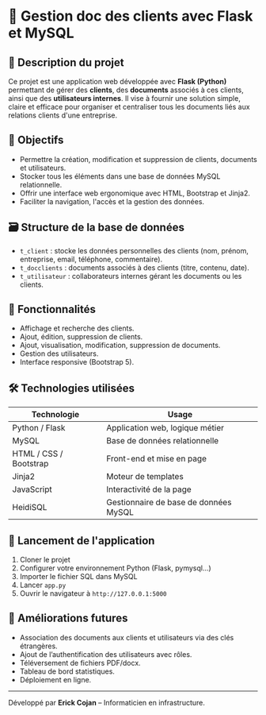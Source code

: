 # 📁 Gestion doc des clients avec Flask et MySQL

## 📝 Description du projet

Ce projet est une application web développée avec **Flask (Python)** permettant de gérer des **clients**, des **documents** associés à ces clients, ainsi que des **utilisateurs internes**. Il vise à fournir une solution simple, claire et efficace pour organiser et centraliser tous les documents liés aux relations clients d'une entreprise.

## 🧾 Objectifs

- Permettre la création, modification et suppression de clients, documents et utilisateurs.
- Stocker tous les éléments dans une base de données MySQL relationnelle.
- Offrir une interface web ergonomique avec HTML, Bootstrap et Jinja2.
- Faciliter la navigation, l'accès et la gestion des données.

## 🗃️ Structure de la base de données

- `t_client` : stocke les données personnelles des clients (nom, prénom, entreprise, email, téléphone, commentaire).
- `t_docclients` : documents associés à des clients (titre, contenu, date).
- `t_utilisateur` : collaborateurs internes gérant les documents ou les clients.

## 📂 Fonctionnalités

- Affichage et recherche des clients.
- Ajout, édition, suppression de clients.
- Ajout, visualisation, modification, suppression de documents.
- Gestion des utilisateurs.
- Interface responsive (Bootstrap 5).

## 🛠️ Technologies utilisées

| Technologie | Usage |
|-------------|-------|
| Python / Flask | Application web, logique métier |
| MySQL | Base de données relationnelle |
| HTML / CSS / Bootstrap | Front-end et mise en page |
| Jinja2 | Moteur de templates |
| JavaScript | Interactivité de la page |
| HeidiSQL | Gestionnaire de base de données MySQL |

## 🚀 Lancement de l'application

1. Cloner le projet
2. Configurer votre environnement Python (Flask, pymysql...)
3. Importer le fichier SQL dans MySQL
4. Lancer `app.py`
5. Ouvrir le navigateur à `http://127.0.0.1:5000`

## 🎯 Améliorations futures

- Association des documents aux clients et utilisateurs via des clés étrangères.
- Ajout de l’authentification des utilisateurs avec rôles.
- Téléversement de fichiers PDF/docx.
- Tableau de bord statistiques.
- Déploiement en ligne.
---

Développé par **Erick Cojan** – Informaticien en infrastructure.
